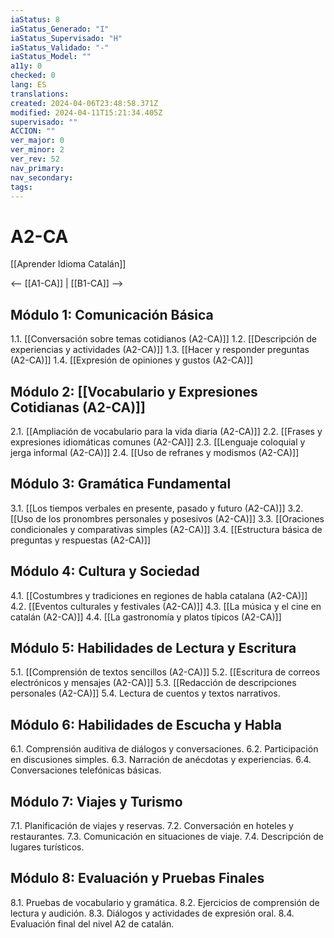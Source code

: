 ```yaml
---
iaStatus: 8
iaStatus_Generado: "I"
iaStatus_Supervisado: "H"
iaStatus_Validado: "-"
iaStatus_Model: ""
a11y: 0
checked: 0
lang: ES
translations: 
created: 2024-04-06T23:48:58.371Z
modified: 2024-04-11T15:21:34.405Z
supervisado: ""
ACCION: ""
ver_major: 0
ver_minor: 2
ver_rev: 52
nav_primary: 
nav_secondary: 
tags:
---
```

# A2-CA

[[Aprender Idioma Catalán]]

<-- [[A1-CA]] | [[B1-CA]] -->

## Módulo 1: Comunicación Básica

1.1. [[Conversación sobre temas cotidianos (A2-CA)]]
1.2. [[Descripción de experiencias y actividades (A2-CA)]]
1.3. [[Hacer y responder preguntas (A2-CA)]]
1.4. [[Expresión de opiniones y gustos (A2-CA)]]

## Módulo 2: [[Vocabulario y Expresiones Cotidianas (A2-CA)]]

2.1. [[Ampliación de vocabulario para la vida diaria (A2-CA)]]
2.2. [[Frases y expresiones idiomáticas comunes (A2-CA)]]
2.3. [[Lenguaje coloquial y jerga informal (A2-CA)]]
2.4. [[Uso de refranes y modismos (A2-CA)]]

## Módulo 3: Gramática Fundamental

3.1. [[Los tiempos verbales en presente, pasado y futuro (A2-CA)]]
3.2. [[Uso de los pronombres personales y posesivos (A2-CA)]]
3.3. [[Oraciones condicionales y comparativas simples (A2-CA)]]
3.4. [[Estructura básica de preguntas y respuestas (A2-CA)]]

## Módulo 4: Cultura y Sociedad

4.1. [[Costumbres y tradiciones en regiones de habla catalana (A2-CA)]]
4.2. [[Eventos culturales y festivales (A2-CA)]]
4.3. [[La música y el cine en catalán (A2-CA)]]
4.4. [[La gastronomía y platos típicos (A2-CA)]]

## Módulo 5: Habilidades de Lectura y Escritura

5.1. [[Comprensión de textos sencillos (A2-CA)]]
5.2. [[Escritura de correos electrónicos y mensajes (A2-CA)]]
5.3. [[Redacción de descripciones personales (A2-CA)]]
5.4. Lectura de cuentos y textos narrativos.

## Módulo 6: Habilidades de Escucha y Habla

6.1. Comprensión auditiva de diálogos y conversaciones.
6.2. Participación en discusiones simples.
6.3. Narración de anécdotas y experiencias.
6.4. Conversaciones telefónicas básicas.

## Módulo 7: Viajes y Turismo

7.1. Planificación de viajes y reservas.
7.2. Conversación en hoteles y restaurantes.
7.3. Comunicación en situaciones de viaje.
7.4. Descripción de lugares turísticos.

## Módulo 8: Evaluación y Pruebas Finales

8.1. Pruebas de vocabulario y gramática.
8.2. Ejercicios de comprensión de lectura y audición.
8.3. Diálogos y actividades de expresión oral.
8.4. Evaluación final del nivel A2 de catalán.

